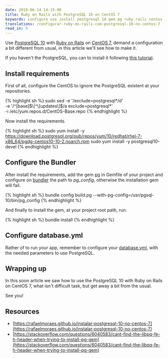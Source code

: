 ```yaml
---
date: 2018-06-14 14:15:00
title: Ruby on Rails with PostgreSQL 10 on CentOS 7
keywords: configure use install postgresql 10 gem pg ruby rails centos 7
translations: /configurar-ruby-on-rails-com-postgresql-10-no-centos-7
read_in: 5
---
```


Use [PostgreSQL 10](https://www.postgresql.org/) with [Ruby on Rails](https://rubyonrails.org/) on [CentOS 7](https://www.centos.org/), demand a configuration a bit different from usual, in this article we'll see how to make it.

If you haven't the PostgreSQL, you can to install it following [this tutorial](https://rafaelmoraes.github.io/instalar-postgresql-10-no-centos-7).

## Install requirements

First of all, configure the CentOS to ignore the PostgreSQL existent at your repositories.

{% highlight sh %}
sudo sed -e '/exclude=postgresql\*/d' \
  -e '/^\[base\]$\|^\[updates\]$/a exclude=postgresql*' \
  -i /etc/yum.repos.d/CentOS-Base.repo
{% endhighlight %}

Now install the requirements.

{% highlight sh %}
sudo yum install -y https://download.postgresql.org/pub/repos/yum/10/redhat/rhel-7-x86_64/pgdg-centos10-10-2.noarch.rpm
sudo yum install -y postgresql10-devel
{% endhighlight %}

## Configure the Bundler

After install the requirements, add the gem [pg](https://rubygems.org/gems/pg) in Gemfile of your project and configure on [bundler](https://bundler.io) the path to *pg_config*, otherwise the installation gem will fail.

{% highlight sh %}
bundle config build.pg --with-pg-config=/usr/pgsql-10/bin/pg_config
{% endhighlight %}

And finally to install the gem, at your project root path, run.

{% highlight sh %}
bundle install
{% endhighlight %}

## Configure database.yml

Rather of to run your app, remember to configure your [database.yml](http://guides.rubyonrails.org/configuring.html#configuring-a-database), with the needed parameters to use PostgreSQL.

## Wrapping up

In this soon article we saw how to use the PostgreSQL 10 with Ruby on Rails on CentOS 7, what isn't difficult task, but get away a bit from the usual.

See you!

## Resources

* [https://rafaelmoraes.github.io/instalar-postgresql-10-no-centos-7](https://rafaelmoraes.github.io/instalar-postgresql-10-no-centos-7)
* [https://stackoverflow.com/questions/6040583/cant-find-the-libpq-fe-h-header-when-trying-to-install-pg-gem](https://stackoverflow.com/questions/6040583/cant-find-the-libpq-fe-h-header-when-trying-to-install-pg-gem)
